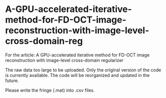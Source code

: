 # A-GPU-accelerated-iterative-method-for-FD-OCT-image-reconstruction-with-image-level-cross-domain-reg
For the article: A GPU-accelerated iterative method for FD-OCT image reconstruction with image-level cross-domain regularizer

The raw data too large to be uploaded. Only the original version of the code is currently available. The code will be reorganized and updated in the future.

Please write the fringe (.mat) into .csv files.



